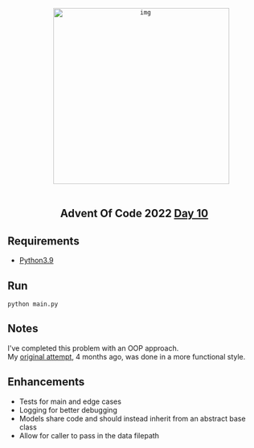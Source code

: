 <div align="center">
  <code>
    <img height="350" src="https://media1.tenor.com/images/e8ae6454fbde06399807ecab2c6f90c0/tenor.gif?itemid=17237215" alt="img">
  </code>
  <h2>Advent Of Code 2022 <a href="https://adventofcode.com/2021/day/10"> Day 10 </a></h2>
</div>

## Requirements

- [Python3.9](https://www.python.org/downloads/release/python-399/)

## Run

`python main.py`

## Notes

I've completed this problem with an OOP approach.  
My [original attempt](https://github.com/Claudio-Enoch/advent-of-code/blob/main/2021/10.py), 4 months ago, was done in a
more functional style.

## Enhancements

- Tests for main and edge cases
- Logging for better debugging
- Models share code and should instead inherit from an abstract base class
- Allow for caller to pass in the data filepath